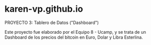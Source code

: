 # karen-vp.github.io
PROYECTO 3: Tablero de Datos ("Dashboard")

Este proyecto fue elaborado por el Equipo 8 - Ucamp, y se trata de un Dashboard de los precios del bitcoin en Euro, Dolar y Libra Esterlina. 

